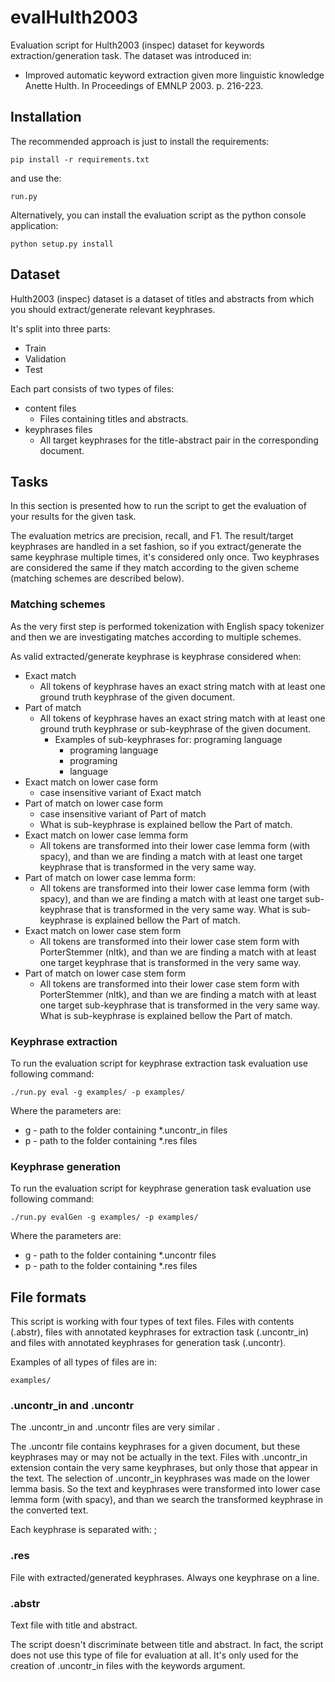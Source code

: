 # evalHulth2003
Evaluation script for Hulth2003 (inspec) dataset for keywords extraction/generation task.
The dataset was introduced in:

* Improved automatic keyword extraction given more linguistic knowledge Anette Hulth. In Proceedings of EMNLP 2003. p. 216-223.

## Installation
The recommended approach is just to install the requirements:

    pip install -r requirements.txt
    
and use the:

    run.py
    
Alternatively, you can install the evaluation script as the python console application:

    python setup.py install

## Dataset
Hulth2003 (inspec) dataset is a dataset of titles and abstracts from which you should extract/generate relevant keyphrases.

It's split into three parts:

* Train
* Validation 
* Test

Each part consists of two types of files:
    
* content files
    * Files containing titles and abstracts.
* keyphrases files
    * All target keyphrases for the title-abstract pair in the corresponding document.

## Tasks
In this section is presented how to run the script to get the evaluation of your results for the given task.

The evaluation metrics are precision, recall, and F1. The result/target keyphrases are handled in a set fashion, so if you extract/generate the same keyphrase multiple times, it's considered only once. Two keyphrases are considered the same if they match according to the given scheme (matching schemes are described below).

### Matching schemes
As the very first step is performed tokenization with English spacy tokenizer and then we are investigating matches according to multiple schemes.

As valid extracted/generate keyphrase is keyphrase considered when:

* Exact match
    * All tokens of keyphrase haves an exact string match with at least one ground truth keyphrase of the given document.
* Part of match
    * All tokens of keyphrase haves an exact string match with at least one ground truth keyphrase or sub-keyphrase of the given document.
        * Examples of sub-keyphrases for: programing language
            * programing language
            * programing
            * language
* Exact match on lower case form
    * case insensitive variant of Exact match
* Part of match on lower case form
    * case insensitive variant of Part of match
    * What is sub-keyphrase is explained bellow the Part of match.
* Exact match on lower case lemma form
    * All tokens are transformed into their lower case lemma form (with spacy), and than we are finding a match with at least one target keyphrase that is transformed in the very same way.
* Part of match on lower case lemma form:
    * All tokens are transformed into their lower case lemma form (with spacy), and than we are finding a match with at least one target sub-keyphrase that is transformed in the very same way. What is sub-keyphrase is explained bellow the Part of match.
* Exact match on lower case stem form
    * All tokens are transformed into their lower case stem form with PorterStemmer (nltk), and than we are finding a match with at least one target keyphrase that is transformed in the very same way.
* Part of match on lower case stem form
    * All tokens are transformed into their lower case stem form with PorterStemmer (nltk), and than we are finding a match with at least one target sub-keyphrase that is transformed in the very same way. What is sub-keyphrase is explained bellow the Part of match.

### Keyphrase extraction
To run the evaluation script for keyphrase extraction task evaluation use following command:

    ./run.py eval -g examples/ -p examples/
    
Where the parameters are:
* g - path to the folder containing *.uncontr_in files
* p - path to the folder containing *.res files

### Keyphrase generation
To run the evaluation script for keyphrase generation task evaluation use following command:

    ./run.py evalGen -g examples/ -p examples/
    
Where the parameters are:
* g - path to the folder containing *.uncontr files
* p - path to the folder containing *.res files

## File formats
This script is working with four types of text files. Files with contents (.abstr), files with annotated keyphrases for extraction task (.uncontr_in) and files with annotated keyphrases for generation task (.uncontr).

Examples of all types of files are in:

    examples/

### .uncontr_in and .uncontr
The .uncontr_in and .uncontr files are very similar .

The .uncontr file contains keyphrases for a given document, but these keyphrases may or may not be actually in the text. Files with .uncontr_in extension contain the very same keyphrases, but only those that appear in the text. The selection of .uncontr_in keyphrases was made on the lower lemma basis. So the text and keyphrases were transformed into lower case lemma form (with spacy), and than we search the transformed keyphrase in the converted text.

Each keyphrase is separated with: ;

### .res
File with extracted/generated keyphrases. Always one keyphrase on a line.

### .abstr
Text file with title and abstract.

The script doesn't discriminate between title and abstract. In fact, the script does not use this type of file for evaluation at all. It's only used for the creation of .uncontr_in files with the keywords argument.